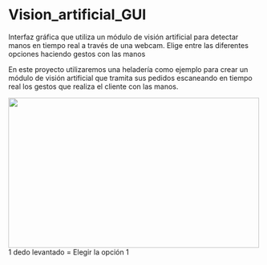 # Vision_artificial_GUI

Interfaz gráfica que utiliza un módulo de visión artificial para detectar manos en tiempo real a través de una webcam. Elige entre las diferentes opciones haciendo gestos con las manos

En este proyecto utilizaremos una heladería como ejemplo para crear un módulo de visión artificial que tramita sus pedidos escaneando en tiempo real los gestos que realiza el cliente con las manos.

<img align="left" width="500" height="300" src="https://alejandromora.es/wp-content/uploads/2022/12/2022-12-14-18-23-20_Moment1.jpg/500/300"> 1 dedo levantado = Elegir la opción 1

